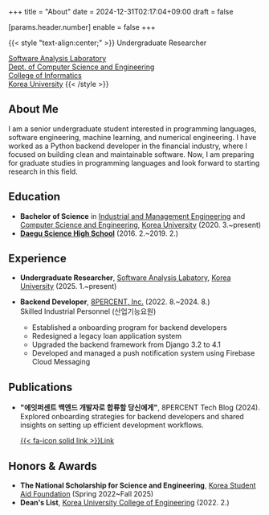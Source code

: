 +++
title = "About"
date = 2024-12-31T02:17:04+09:00
draft = false

[params.header.number]
enable = false
+++


{{< style "text-align:center;" >}}
Undergraduate Researcher  

[Software Analysis Laboratory](https://prl.korea.ac.kr)  
[Dept. of Computer Science and Engineering](https://cs.korea.ac.kr)  
[College of Informatics](https://info.korea.ac.kr)  
[Korea University](http://www.korea.ac.kr)
{{< /style >}}

## About Me

I am a senior undergraduate student interested in programming languages, software engineering, machine learning, and numerical engineering. I have worked as a Python backend developer in the financial industry, where I focused on building clean and maintainable software. Now, I am preparing for graduate studies in programming languages and look forward to starting research in this field.

## Education

- **Bachelor of Science** in [Industrial and Management Engineering](https://ie.korea.ac.kr) and [Computer Science and Engineering](https://cs.korea.ac.kr), [Korea University](https://korea.ac.kr) (2020. 3.~present)
- **[Daegu Science High School](https://dshs.dge.hs.kr)** (2016. 2.~2019. 2.)

## Experience

- **Undergraduate Researcher**, [Software Analysis Labatory](https://prl.korea.ac.kr), [Korea University](https://korea.ac.kr) (2025. 1.~present)  

- **Backend Developer**, [8PERCENT, Inc.](https://8percent.kr) (2022. 8.~2024. 8.)  
  Skilled Industrial Personnel (산업기능요원)
  - Established a onboarding program for backend developers
  - Redesigned a legacy loan application system
  - Upgraded the backend framework from Django 3.2 to 4.1
  - Developed and managed a push notification system using Firebase Cloud Messaging

## Publications

- **"에잇퍼센트 백엔드 개발자로 합류할 당신에게"**, 8PERCENT Tech Blog (2024).  
  Explored onboarding strategies for backend developers and shared insights on setting up efficient development workflows.
  
  [{{< fa-icon solid link >}}Link](https://8percent.github.io/2024-07-14/%EB%B0%B1%EC%97%94%EB%93%9C-%EC%98%A8%EB%B3%B4%EB%94%A9-%EC%88%98%EB%A6%BD)

## Honors & Awards

- **The National Scholarship for Science and Engineering**, [Korea Student Aid Foundation](https://www.kosaf.go.kr) (Spring 2022~Fall 2025)
- **Dean's List**, [Korea University College of Engineering](https://eng.korea.ac.kr) (2022. 2.)
